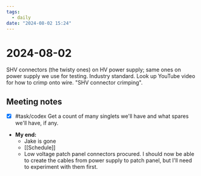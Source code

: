 ```yaml
---
tags:
  - daily
date: "2024-08-02 15:24"
---
```

# 2024-08-02

SHV connectors (the twisty ones) on HV power supply; same ones on power supply we use for testing. Industry standard. Look up YouTube video for how to crimp onto wire. "SHV connector crimping".

## Meeting notes

- [x] #task/codex Get a count of many singlets we'll have and what spares we'll have, if any.
	
- **My end:**
	- Jake is gone
	- [[Schedule]]
	- Low voltage patch panel connectors procured. I should now be able to create the cables from power supply to patch panel, but I'll need to experiment with them first.